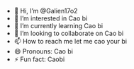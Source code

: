 - 👋 Hi, I’m @Galien17o2
- 👀 I’m interested in Cao bi
- 🌱 I’m currently learning Cao bi
- 💞️ I’m looking to collaborate on Cao bi
- 📫 How to reach me let me cao your bi
- 😄 Pronouns: Cao bi
- ⚡ Fun fact: Caobi

<!---
Galien17o2/Galien17o2 is a ✨ special ✨ repository because its `README.md` (this file) appears on your GitHub profile.
You can click the Preview link to take a look at your changes.
--->
